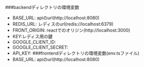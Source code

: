###backendディレクトリの環境変数
- BASE_URL: apiのurl(http://localhost:8080)
- REDIS_URL: レディスのurl(redis://localhost:6379)
- FRONT_ORIGIN: reactでのオリジン(http://localhost:3000)
- KEY:レディス用の鍵
- GOOGLE_CLIENT_ID:
- GOOGLE_CLIENT_SECRET:
- API_KEY:
###frontendディレクトリの環境変数(env.tsファイル)
- BASE_URL: apiのurl(http://localhost:8080)
